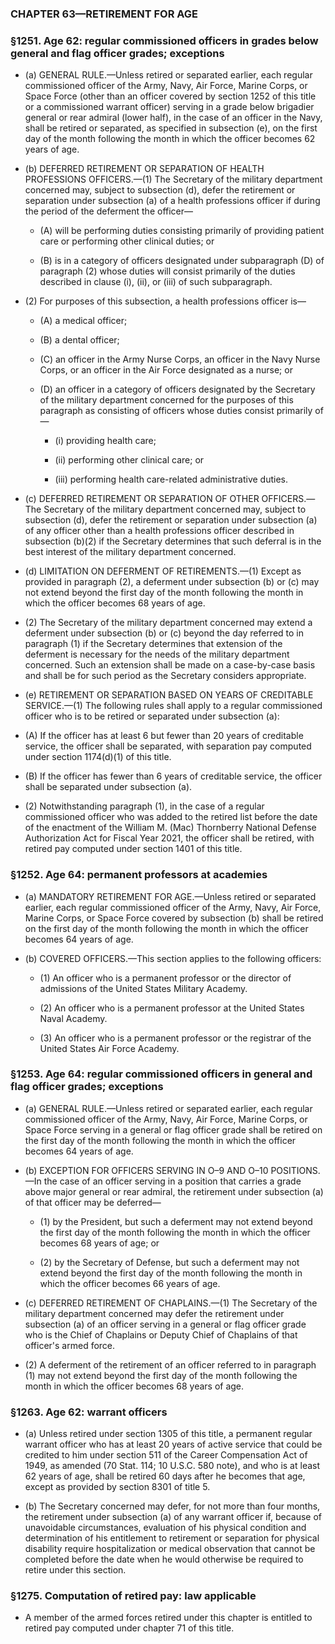 ### **CHAPTER 63—RETIREMENT FOR AGE**

### §1251. Age 62: regular commissioned officers in grades below general and flag officer grades; exceptions
* (a) GENERAL RULE.—Unless retired or separated earlier, each regular commissioned officer of the Army, Navy, Air Force, Marine Corps, or Space Force (other than an officer covered by section 1252 of this title or a commissioned warrant officer) serving in a grade below brigadier general or rear admiral (lower half), in the case of an officer in the Navy, shall be retired or separated, as specified in subsection (e), on the first day of the month following the month in which the officer becomes 62 years of age.

* (b) DEFERRED RETIREMENT OR SEPARATION OF HEALTH PROFESSIONS OFFICERS.—(1) The Secretary of the military department concerned may, subject to subsection (d), defer the retirement or separation under subsection (a) of a health professions officer if during the period of the deferment the officer—

  * (A) will be performing duties consisting primarily of providing patient care or performing other clinical duties; or

  * (B) is in a category of officers designated under subparagraph (D) of paragraph (2) whose duties will consist primarily of the duties described in clause (i), (ii), or (iii) of such subparagraph.


* (2) For purposes of this subsection, a health professions officer is—

  * (A) a medical officer;

  * (B) a dental officer;

  * (C) an officer in the Army Nurse Corps, an officer in the Navy Nurse Corps, or an officer in the Air Force designated as a nurse; or

  * (D) an officer in a category of officers designated by the Secretary of the military department concerned for the purposes of this paragraph as consisting of officers whose duties consist primarily of—

    * (i) providing health care;

    * (ii) performing other clinical care; or

    * (iii) performing health care-related administrative duties.


* (c) DEFERRED RETIREMENT OR SEPARATION OF OTHER OFFICERS.—The Secretary of the military department concerned may, subject to subsection (d), defer the retirement or separation under subsection (a) of any officer other than a health professions officer described in subsection (b)(2) if the Secretary determines that such deferral is in the best interest of the military department concerned.

* (d) LIMITATION ON DEFERMENT OF RETIREMENTS.—(1) Except as provided in paragraph (2), a deferment under subsection (b) or (c) may not extend beyond the first day of the month following the month in which the officer becomes 68 years of age.

* (2) The Secretary of the military department concerned may extend a deferment under subsection (b) or (c) beyond the day referred to in paragraph (1) if the Secretary determines that extension of the deferment is necessary for the needs of the military department concerned. Such an extension shall be made on a case-by-case basis and shall be for such period as the Secretary considers appropriate.

* (e) RETIREMENT OR SEPARATION BASED ON YEARS OF CREDITABLE SERVICE.—(1) The following rules shall apply to a regular commissioned officer who is to be retired or separated under subsection (a):

* (A) If the officer has at least 6 but fewer than 20 years of creditable service, the officer shall be separated, with separation pay computed under section 1174(d)(1) of this title.

* (B) If the officer has fewer than 6 years of creditable service, the officer shall be separated under subsection (a).

* (2) Notwithstanding paragraph (1), in the case of a regular commissioned officer who was added to the retired list before the date of the enactment of the William M. (Mac) Thornberry National Defense Authorization Act for Fiscal Year 2021, the officer shall be retired, with retired pay computed under section 1401 of this title.

### §1252. Age 64: permanent professors at academies
* (a) MANDATORY RETIREMENT FOR AGE.—Unless retired or separated earlier, each regular commissioned officer of the Army, Navy, Air Force, Marine Corps, or Space Force covered by subsection (b) shall be retired on the first day of the month following the month in which the officer becomes 64 years of age.

* (b) COVERED OFFICERS.—This section applies to the following officers:

  * (1) An officer who is a permanent professor or the director of admissions of the United States Military Academy.

  * (2) An officer who is a permanent professor at the United States Naval Academy.

  * (3) An officer who is a permanent professor or the registrar of the United States Air Force Academy.

### §1253. Age 64: regular commissioned officers in general and flag officer grades; exceptions
* (a) GENERAL RULE.—Unless retired or separated earlier, each regular commissioned officer of the Army, Navy, Air Force, Marine Corps, or Space Force serving in a general or flag officer grade shall be retired on the first day of the month following the month in which the officer becomes 64 years of age.

* (b) EXCEPTION FOR OFFICERS SERVING IN O–9 AND O–10 POSITIONS.—In the case of an officer serving in a position that carries a grade above major general or rear admiral, the retirement under subsection (a) of that officer may be deferred—

  * (1) by the President, but such a deferment may not extend beyond the first day of the month following the month in which the officer becomes 68 years of age; or

  * (2) by the Secretary of Defense, but such a deferment may not extend beyond the first day of the month following the month in which the officer becomes 66 years of age.


* (c) DEFERRED RETIREMENT OF CHAPLAINS.—(1) The Secretary of the military department concerned may defer the retirement under subsection (a) of an officer serving in a general or flag officer grade who is the Chief of Chaplains or Deputy Chief of Chaplains of that officer's armed force.

* (2) A deferment of the retirement of an officer referred to in paragraph (1) may not extend beyond the first day of the month following the month in which the officer becomes 68 years of age.

### §1263. Age 62: warrant officers
* (a) Unless retired under section 1305 of this title, a permanent regular warrant officer who has at least 20 years of active service that could be credited to him under section 511 of the Career Compensation Act of 1949, as amended (70 Stat. 114; 10 U.S.C. 580 note), and who is at least 62 years of age, shall be retired 60 days after he becomes that age, except as provided by section 8301 of title 5.

* (b) The Secretary concerned may defer, for not more than four months, the retirement under subsection (a) of any warrant officer if, because of unavoidable circumstances, evaluation of his physical condition and determination of his entitlement to retirement or separation for physical disability require hospitalization or medical observation that cannot be completed before the date when he would otherwise be required to retire under this section.

### §1275. Computation of retired pay: law applicable
* A member of the armed forces retired under this chapter is entitled to retired pay computed under chapter 71 of this title.